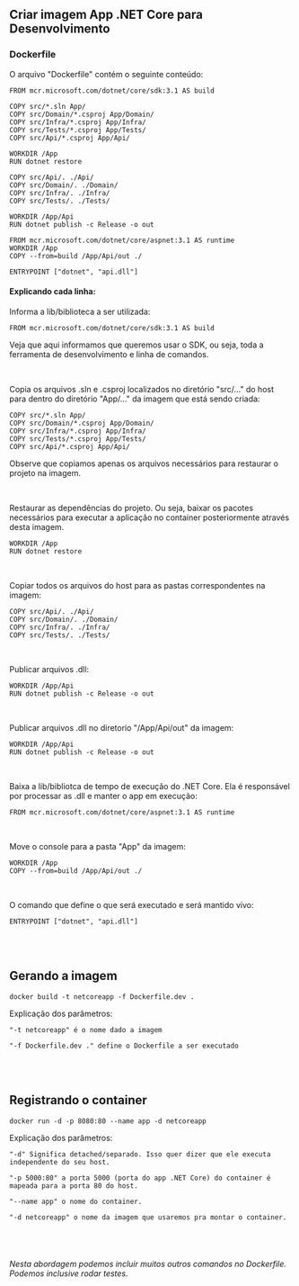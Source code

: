 ## Criar imagem App .NET Core para Desenvolvimento

### Dockerfile

O arquivo "Dockerfile" contém o seguinte conteúdo:

```
FROM mcr.microsoft.com/dotnet/core/sdk:3.1 AS build

COPY src/*.sln App/
COPY src/Domain/*.csproj App/Domain/
COPY src/Infra/*.csproj App/Infra/
COPY src/Tests/*.csproj App/Tests/
COPY src/Api/*.csproj App/Api/

WORKDIR /App
RUN dotnet restore

COPY src/Api/. ./Api/
COPY src/Domain/. ./Domain/
COPY src/Infra/. ./Infra/
COPY src/Tests/. ./Tests/

WORKDIR /App/Api
RUN dotnet publish -c Release -o out

FROM mcr.microsoft.com/dotnet/core/aspnet:3.1 AS runtime
WORKDIR /App
COPY --from=build /App/Api/out ./

ENTRYPOINT ["dotnet", "api.dll"]
``` 

#### Explicando cada linha:

Informa a lib/biblioteca a ser utilizada:
```
FROM mcr.microsoft.com/dotnet/core/sdk:3.1 AS build
``` 
Veja que aqui informamos que queremos usar o SDK, ou seja, toda a ferramenta de desenvolvimento e linha de comandos.

<br>

Copia os arquivos .sln e .csproj localizados no diretório "src/..." do host para dentro do diretório "App/..." da imagem que está sendo criada:
```
COPY src/*.sln App/
COPY src/Domain/*.csproj App/Domain/
COPY src/Infra/*.csproj App/Infra/
COPY src/Tests/*.csproj App/Tests/
COPY src/Api/*.csproj App/Api/
``` 
Observe que copiamos apenas os arquivos necessários para restaurar o projeto na imagem.

<br>

Restaurar as dependências do projeto. Ou seja, baixar os pacotes necessários para executar a aplicação no container posteriormente através desta imagem.
```
WORKDIR /App
RUN dotnet restore
``` 

<br>

Copiar todos os arquivos do host para as pastas correspondentes na imagem:
```
COPY src/Api/. ./Api/
COPY src/Domain/. ./Domain/
COPY src/Infra/. ./Infra/
COPY src/Tests/. ./Tests/
``` 

<br>

Publicar arquivos .dll:
```
WORKDIR /App/Api
RUN dotnet publish -c Release -o out
``` 

<br>

Publicar arquivos .dll no diretorio "/App/Api/out" da imagem:
```
WORKDIR /App/Api
RUN dotnet publish -c Release -o out
``` 

<br>

Baixa a lib/bibliotca de tempo de execução do .NET Core. Ela é responsável por processar as .dll e manter o app em execução:
```
FROM mcr.microsoft.com/dotnet/core/aspnet:3.1 AS runtime
```

<br>

Move o console para a pasta "App" da imagem:
```
WORKDIR /App
COPY --from=build /App/Api/out ./
```

<br>

O comando que define o que será executado e será mantido vivo:
```
ENTRYPOINT ["dotnet", "api.dll"]
```


<br>
<br>



## Gerando a imagem
```
docker build -t netcoreapp -f Dockerfile.dev .
```

Explicação dos parâmetros:
```
"-t netcoreapp" é o nome dado a imagem

"-f Dockerfile.dev ." define o Dockerfile a ser executado
```

<br>
<br>


## Registrando o container
```
docker run -d -p 8080:80 --name app -d netcoreapp
```

Explicação dos parâmetros:

```
"-d" Significa detached/separado. Isso quer dizer que ele executa independente do seu host.

"-p 5000:80" a porta 5000 (porta do app .NET Core) do container é mapeada para a porta 80 do host.

"--name app" o nome do container.

"-d netcoreapp" o nome da imagem que usaremos pra montar o container.
```



<br>
<br>


###### Nesta abordagem podemos incluir muitos outros comandos no Dockerfile. Podemos inclusive rodar testes.